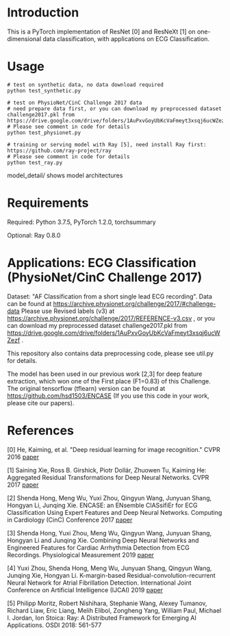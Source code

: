 # Introduction

This is a PyTorch implementation of ResNet [0] and ResNeXt [1] on one-dimensional data classification, with applications on ECG Classification. 

# Usage

```
# test on synthetic data, no data download required
python test_synthetic.py

# test on PhysioNet/CinC Challenge 2017 data
# need prepare data first, or you can download my preprocessed dataset challenge2017.pkl from https://drive.google.com/drive/folders/1AuPxvGoyUbKcVaFmeyt3xsqj6ucWZezf
# Please see comment in code for details
python test_physionet.py

# training or serving model with Ray [5], need install Ray first: https://github.com/ray-project/ray
# Please see comment in code for details
python test_ray.py
```

model_detail/ shows model architectures

# Requirements

Required: Python 3.7.5, PyTorch 1.2.0, torchsummary

Optional: Ray 0.8.0

# Applications: ECG Classification (PhysioNet/CinC Challenge 2017)

Dataset: "AF Classification from a short single lead ECG recording". Data can be found at https://archive.physionet.org/challenge/2017/#challenge-data Please use Revised labels (v3) at https://archive.physionet.org/challenge/2017/REFERENCE-v3.csv , or you can download my preprocessed dataset challenge2017.pkl from https://drive.google.com/drive/folders/1AuPxvGoyUbKcVaFmeyt3xsqj6ucWZezf .

This repository also contains data preprocessing code, please see util.py for details.

The model has been used in our previous work [2,3] for deep feature extraction, which won one of the First place (F1=0.83) of this Challenge. The original tensorflow (tflearn) version can be found at https://github.com/hsd1503/ENCASE (If you use this code in your work, please cite our papers). 

# References

[0] He, Kaiming, et al. "Deep residual learning for image recognition." CVPR 2016 [paper](https://arxiv.org/abs/1512.03385)

[1] Saining Xie, Ross B. Girshick, Piotr Dollár, Zhuowen Tu, Kaiming He: Aggregated Residual Transformations for Deep Neural Networks. CVPR 2017 [paper](https://arxiv.org/abs/1611.05431)

[2] Shenda Hong, Meng Wu, Yuxi Zhou, Qingyun Wang, Junyuan Shang, Hongyan Li, Junqing Xie. ENCASE: an ENsemble ClASsifiEr for ECG Classification Using Expert Features and Deep Neural Networks. Computing in Cardiology (CinC) Conference 2017 [paper](http://www.cinc.org/archives/2017/pdf/178-245.pdf)

[3] Shenda Hong, Yuxi Zhou, Meng Wu, Qingyun Wang, Junyuan Shang, Hongyan Li and Junqing Xie. Combining Deep Neural Networks and Engineered Features for Cardiac Arrhythmia Detection from ECG Recordings. Physiological Measurement 2019 [paper](https://www.ncbi.nlm.nih.gov/pubmed/30943458)

[4] Yuxi Zhou, Shenda Hong, Meng Wu, Junyuan Shang, Qingyun Wang, Junqing Xie, Hongyan Li. K-margin-based Residual-convolution-recurrent Neural Network for Atrial Fibrillation Detection. International Joint Conference on Artificial Intelligence (IJCAI) 2019 [paper](https://www.ijcai.org/proceedings/2019/0839.pdf)

[5] Philipp Moritz, Robert Nishihara, Stephanie Wang, Alexey Tumanov, Richard Liaw, Eric Liang, Melih Elibol, Zongheng Yang, William Paul, Michael I. Jordan, Ion Stoica: Ray: A Distributed Framework for Emerging AI Applications. OSDI 2018: 561-577